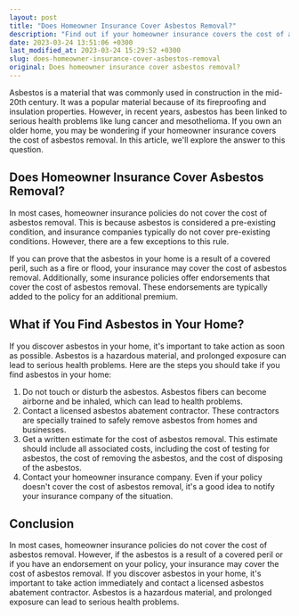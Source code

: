 ```yaml
---
layout: post
title: "Does Homeowner Insurance Cover Asbestos Removal?"
description: "Find out if your homeowner insurance covers the cost of asbestos removal and what steps you need to take if you find asbestos in your home."
date: 2023-03-24 13:51:06 +0300
last_modified_at: 2023-03-24 15:29:52 +0300
slug: does-homeowner-insurance-cover-asbestos-removal
original: Does homeowner insurance cover asbestos removal?
---
```

Asbestos is a material that was commonly used in construction in the mid-20th century. It was a popular material because of its fireproofing and insulation properties. However, in recent years, asbestos has been linked to serious health problems like lung cancer and mesothelioma. If you own an older home, you may be wondering if your homeowner insurance covers the cost of asbestos removal. In this article, we'll explore the answer to this question.

## Does Homeowner Insurance Cover Asbestos Removal?

In most cases, homeowner insurance policies do not cover the cost of asbestos removal. This is because asbestos is considered a pre-existing condition, and insurance companies typically do not cover pre-existing conditions. However, there are a few exceptions to this rule.

If you can prove that the asbestos in your home is a result of a covered peril, such as a fire or flood, your insurance may cover the cost of asbestos removal. Additionally, some insurance policies offer endorsements that cover the cost of asbestos removal. These endorsements are typically added to the policy for an additional premium.

## What if You Find Asbestos in Your Home?

If you discover asbestos in your home, it's important to take action as soon as possible. Asbestos is a hazardous material, and prolonged exposure can lead to serious health problems. Here are the steps you should take if you find asbestos in your home:

1. Do not touch or disturb the asbestos. Asbestos fibers can become airborne and be inhaled, which can lead to health problems.
2. Contact a licensed asbestos abatement contractor. These contractors are specially trained to safely remove asbestos from homes and businesses.
3. Get a written estimate for the cost of asbestos removal. This estimate should include all associated costs, including the cost of testing for asbestos, the cost of removing the asbestos, and the cost of disposing of the asbestos.
4. Contact your homeowner insurance company. Even if your policy doesn't cover the cost of asbestos removal, it's a good idea to notify your insurance company of the situation.

## Conclusion

In most cases, homeowner insurance policies do not cover the cost of asbestos removal. However, if the asbestos is a result of a covered peril or if you have an endorsement on your policy, your insurance may cover the cost of asbestos removal. If you discover asbestos in your home, it's important to take action immediately and contact a licensed asbestos abatement contractor. Asbestos is a hazardous material, and prolonged exposure can lead to serious health problems.